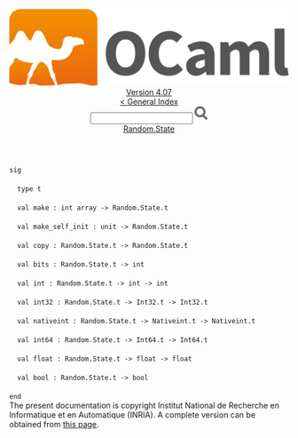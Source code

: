 <!-- ((! set title API !)) ((! set documentation !)) ((! set api !)) ((! set nobreadcrumb !)) -->
<div class="api"><header><nav class="toc brand"><a class="brand" href="https://ocaml.org/"><img src="colour-logo-gray.svg" class="svg" alt="OCaml"></a></nav><nav class="toc"><div class="toc_version"><a href="/docs" id="version-select">Version 4.07</a></div><a href="index.html">&lt; General Index</a><div class="api_search"><input type="text" name="apisearch" id="api_search" oninput="mySearch(false);" onkeypress="this.oninput();" onclick="this.oninput();" onpaste="this.oninput();">
<img src="search_icon.svg" alt="Search" class="svg" onclick="mySearch(false)"></div>
<div id="search_results"></div><div class="toc_title"><a href="Random.State.html">Random.State</a></div><ul></ul></nav></header>
<code class="code"><span class="keyword">sig</span><br>
&nbsp;&nbsp;<span class="keyword">type</span>&nbsp;t<br>
&nbsp;&nbsp;<span class="keyword">val</span>&nbsp;make&nbsp;:&nbsp;int&nbsp;array&nbsp;<span class="keywordsign">-&gt;</span>&nbsp;<span class="constructor">Random</span>.<span class="constructor">State</span>.t<br>
&nbsp;&nbsp;<span class="keyword">val</span>&nbsp;make_self_init&nbsp;:&nbsp;unit&nbsp;<span class="keywordsign">-&gt;</span>&nbsp;<span class="constructor">Random</span>.<span class="constructor">State</span>.t<br>
&nbsp;&nbsp;<span class="keyword">val</span>&nbsp;copy&nbsp;:&nbsp;<span class="constructor">Random</span>.<span class="constructor">State</span>.t&nbsp;<span class="keywordsign">-&gt;</span>&nbsp;<span class="constructor">Random</span>.<span class="constructor">State</span>.t<br>
&nbsp;&nbsp;<span class="keyword">val</span>&nbsp;bits&nbsp;:&nbsp;<span class="constructor">Random</span>.<span class="constructor">State</span>.t&nbsp;<span class="keywordsign">-&gt;</span>&nbsp;int<br>
&nbsp;&nbsp;<span class="keyword">val</span>&nbsp;int&nbsp;:&nbsp;<span class="constructor">Random</span>.<span class="constructor">State</span>.t&nbsp;<span class="keywordsign">-&gt;</span>&nbsp;int&nbsp;<span class="keywordsign">-&gt;</span>&nbsp;int<br>
&nbsp;&nbsp;<span class="keyword">val</span>&nbsp;int32&nbsp;:&nbsp;<span class="constructor">Random</span>.<span class="constructor">State</span>.t&nbsp;<span class="keywordsign">-&gt;</span>&nbsp;<span class="constructor">Int32</span>.t&nbsp;<span class="keywordsign">-&gt;</span>&nbsp;<span class="constructor">Int32</span>.t<br>
&nbsp;&nbsp;<span class="keyword">val</span>&nbsp;nativeint&nbsp;:&nbsp;<span class="constructor">Random</span>.<span class="constructor">State</span>.t&nbsp;<span class="keywordsign">-&gt;</span>&nbsp;<span class="constructor">Nativeint</span>.t&nbsp;<span class="keywordsign">-&gt;</span>&nbsp;<span class="constructor">Nativeint</span>.t<br>
&nbsp;&nbsp;<span class="keyword">val</span>&nbsp;int64&nbsp;:&nbsp;<span class="constructor">Random</span>.<span class="constructor">State</span>.t&nbsp;<span class="keywordsign">-&gt;</span>&nbsp;<span class="constructor">Int64</span>.t&nbsp;<span class="keywordsign">-&gt;</span>&nbsp;<span class="constructor">Int64</span>.t<br>
&nbsp;&nbsp;<span class="keyword">val</span>&nbsp;float&nbsp;:&nbsp;<span class="constructor">Random</span>.<span class="constructor">State</span>.t&nbsp;<span class="keywordsign">-&gt;</span>&nbsp;float&nbsp;<span class="keywordsign">-&gt;</span>&nbsp;float<br>
&nbsp;&nbsp;<span class="keyword">val</span>&nbsp;bool&nbsp;:&nbsp;<span class="constructor">Random</span>.<span class="constructor">State</span>.t&nbsp;<span class="keywordsign">-&gt;</span>&nbsp;bool<br>
<span class="keyword">end</span></code>
<div class="copyright">The present documentation is copyright Institut National de Recherche en Informatique et en Automatique (INRIA). A complete version can be obtained from <a href="http://caml.inria.fr/pub/docs/manual-ocaml/">this page</a>.</div></div>